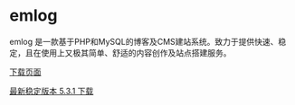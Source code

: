 emlog
=====

emlog 是一款基于PHP和MySQL的博客及CMS建站系统。致力于提供快速、稳定，且在使用上又极其简单、舒适的内容创作及站点搭建服务。


[下载页面](https://github.com/emlog/emlog/releases)

[最新稳定版本 5.3.1 下载](https://github.com/emlog/emlog/archive/5.3.1.zip)